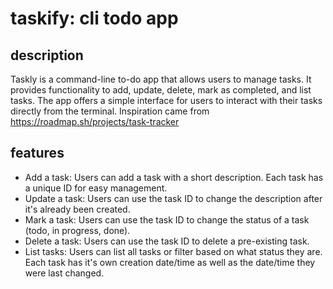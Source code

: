 # taskify: cli todo app

## description
Taskly is a command-line to-do app that allows users to manage tasks. It provides functionality to add, update, delete, mark as completed, and list tasks. The app offers a simple interface for users to interact with their tasks directly from the terminal. Inspiration came from https://roadmap.sh/projects/task-tracker

## features
- Add a task: Users can add a task with a short description. Each task has a unique ID for easy management.
- Update a task: Users can use the task ID to change the description after it's already been created. 
- Mark a task: Users can use the task ID to change the status of a task (todo, in progress, done).
- Delete a task: Users can use the task ID to delete a pre-existing task.
- List tasks: Users can list all tasks or filter based on what status they are. Each task has it's own creation date/time as well as the date/time they were last changed.
